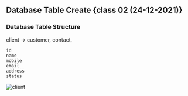 ## Database Table Create {class 02 (24-12-2021)}

### Database Table Structure
client -> customer, contact,

    id
    name
    mobile
    email
    address
    status
   ![client](https://github.com/Fatema04/minierp/blob/main/assignment/02_Database_structure/images/sqlite/img1.png?raw=true)
